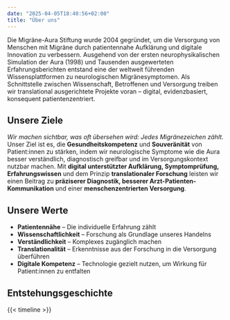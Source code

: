 ```yaml
---
date: "2025-04-05T18:40:56+02:00"
title: "Über uns"
---
```



Die Migräne-Aura Stiftung wurde 2004 gegründet, um die Versorgung von Menschen mit Migräne durch patientennahe Aufklärung und digitale Innovation zu verbessern.
Ausgehend von der ersten neurophysikalischen Simulation der Aura (1998) und Tausenden ausgewerteten Erfahrungsberichten entstand eine der weltweit führenden Wissensplattformen zu neurologischen Migränesymptomen.
Als Schnittstelle zwischen Wissenschaft, Betroffenen und Versorgung treiben wir translational ausgerichtete Projekte voran – digital, evidenzbasiert, konsequent patientenzentriert.

## Unsere Ziele

_Wir machen sichtbar, was oft übersehen wird: Jedes Migränezeichen zählt._
Unser Ziel ist es, die **Gesundheitskompetenz** und **Souveränität** von Patient:innen zu stärken, indem wir neurologische Symptome wie die Aura besser verständlich, diagnostisch greifbar und im Versorgungskontext nutzbar machen.
Mit **digital unterstützter Aufklärung, Symptomprüfung, Erfahrungswissen** und dem Prinzip **translationaler Forschung** leisten wir einen Beitrag zu **präziserer Diagnostik, besserer Arzt-Patienten-Kommunikation** und einer **menschenzentrierten Versorgung**.


## Unsere Werte

- **Patientennähe** – Die individuelle Erfahrung zählt
- **Wissenschaftlichkeit** – Forschung als Grundlage unseres Handelns
- **Verständlichkeit** – Komplexes zugänglich machen
- **Translationalität** – Erkenntnisse aus der Forschung in die Versorgung überführen
- **Digitale Kompetenz** – Technologie gezielt nutzen, um Wirkung für Patient:innen zu entfalten




## Entstehungsgeschichte 

{{< timeline >}}
